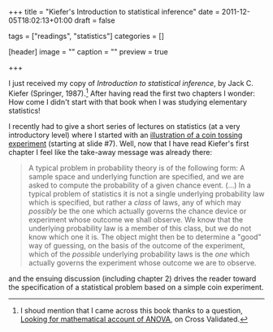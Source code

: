 +++
title = "Kiefer's Introduction to statistical inference"
date = 2011-12-05T18:02:13+01:00
draft = false

tags = ["readings", "statistics"]
categories = []

[header]
image = ""
caption = ""
preview = true

+++

I just received my copy of *Introduction to statistical inference*, by Jack C. Kiefer (Springer, 1987).[^1] After having read the first two chapters I wonder: How come I didn't start with that book when I was studying elementary statistics!

I recently had to give a short series of lectures on statistics (at a very introductory level) where I started with an <i class="fa fa-file-pdf-o fa-1x"></i> [illustration of a coin tossing experiment](http://www.aliquote.org/cours/2011_health_measures/02-biostatistics_screen.pdf) (starting at slide #7). Well, now that I have read Kiefer's first chapter I feel like the take-away message was already there:

> A typical problem in probability theory is of the following form: A sample space and underlying function are specified, and we are asked to compute the probability of a given chance event. (...) In a typical problem of statistics it is not a single underlying probability law which is specified, but rather a *class* of laws, any of which may *possibly* be the one which actually governs the chance device or experiment whose outcome we shall observe. We know that the underlying probability law is a member of this class, but we do not know which one it is. The object might then be to determine a "good" way of guessing, on the basis of the outcome of the experiment, which of the *possible* underlying probability laws is the *one* which actually governs the experiment whose outcome we are to observe.

and the ensuing discussion (including chapter 2) drives the reader toward the specification of a statistical problem based on a simple coin experiment.

[^1]: I shoud mention that I came across this book thanks to a question, [Looking for mathematical account of ANOVA](http://stats.stackexchange.com/q/17899/930), on Cross Validated.
